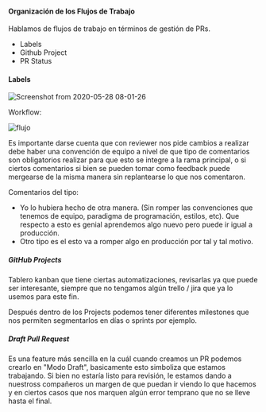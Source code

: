 #### Organización de los Flujos de Trabajo
Hablamos de flujos de trabajo en términos de gestión de PRs.

- Labels
- Github Project
- PR Status

#### Labels

![Screenshot from 2020-05-28 08-01-26](https://user-images.githubusercontent.com/22304957/83133592-7a54e780-a0b9-11ea-9349-2b46261a9e3d.png)

Workflow:

![flujo](https://user-images.githubusercontent.com/22304957/83133852-d6b80700-a0b9-11ea-80ce-a51212378be5.png)

Es importante darse cuenta que con reviewer nos pide cambios a realizar debe haber una convención de equipo a nivel de que tipo de comentarios son obligatorios realizar  para que esto se integre a la rama principal, o si ciertos comentarios si bien se pueden tomar como feedback puede mergearse de la misma manera sin replantearse lo que nos comentaron.

Comentarios del tipo:
- Yo lo hubiera hecho de otra manera. (Sin romper las convenciones que tenemos de equipo, paradigma de programación, estilos, etc). Que respecto a esto es genial aprendemos algo nuevo pero puede ir igual a producción.
- Otro tipo es el esto va a romper algo en producción por tal y tal motivo.

##### GitHub Projects
Tablero kanban que tiene ciertas automatizaciones, revisarlas ya que puede ser interesante, siempre que no tengamos algún trello / jira que ya lo usemos para este fin.

Después dentro de los Projects podemos tener diferentes milestones que nos permiten segmentarlos en días o sprints por ejemplo.

##### Draft Pull Request
Es una feature más sencilla en la cuál cuando creamos un PR podemos crearlo en "Modo Draft", basicamente esto simboliza que estamos trabajando. Si bien no estaría listo para revisión, le estamos dando a nuestross compañeros un margen de que puedan ir viendo lo que hacemos y en ciertos casos que nos marquen algún error temprano que no se lleve hasta el final.
